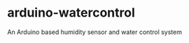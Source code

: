 arduino-watercontrol
====================

An Arduino based humidity sensor and water control system
